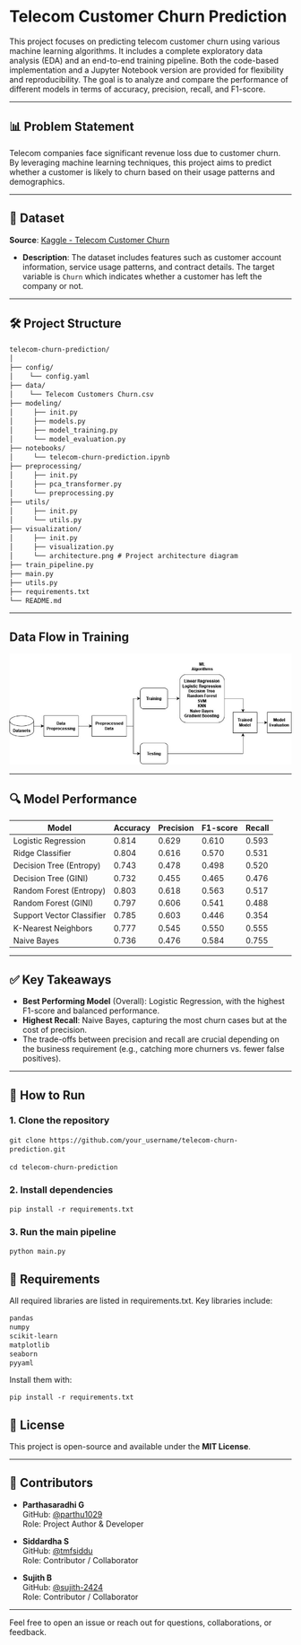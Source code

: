 # Telecom Customer Churn Prediction

This project focuses on predicting telecom customer churn using various machine learning algorithms. It includes a complete exploratory data analysis (EDA) and an end-to-end training pipeline. Both the code-based implementation and a Jupyter Notebook version are provided for flexibility and reproducibility. The goal is to analyze and compare the performance of different models in terms of accuracy, precision, recall, and F1-score.


---

## 📊 Problem Statement

Telecom companies face significant revenue loss due to customer churn. By leveraging machine learning techniques, this project aims to predict whether a customer is likely to churn based on their usage patterns and demographics.

---

## 📁 Dataset

**Source**: [Kaggle - Telecom Customer Churn](https://www.kaggle.com/datasets/blastchar/telco-customer-churn)  
- **Description**: The dataset includes features such as customer account information, service usage patterns, and contract details. The target variable is `Churn` which indicates whether a customer has left the company or not.

---

## 🛠️ Project Structure

```
telecom-churn-prediction/
│
├── config/
│    └── config.yaml
├── data/
│    └── Telecom Customers Churn.csv
├── modeling/
│     ├── init.py
│     ├── models.py
│     ├── model_training.py
│     └── model_evaluation.py
├── notebooks/
│     └── telecom-churn-prediction.ipynb
├── preprocessing/
│     ├── init.py
│     ├── pca_transformer.py
│     └── preprocessing.py
├── utils/
│     ├── init.py
│     └── utils.py
├── visualization/
│     ├── init.py
│     ├── visualization.py
│     └── architecture.png # Project architecture diagram
├── train_pipeline.py
├── main.py
├── utils.py
├── requirements.txt
└── README.md
```
---

## Data Flow in Training 
![Project Architecture](visualization/architecture.jpg)

---

## 🔍 Model Performance

| Model                    | Accuracy | Precision | F1-score | Recall |
|-------------------------|----------|-----------|----------|--------|
| Logistic Regression     | 0.814    | 0.629     | 0.610    | 0.593  |
| Ridge Classifier        | 0.804    | 0.616     | 0.570    | 0.531  |
| Decision Tree (Entropy) | 0.743    | 0.478     | 0.498    | 0.520  |
| Decision Tree (GINI)    | 0.732    | 0.455     | 0.465    | 0.476  |
| Random Forest (Entropy) | 0.803    | 0.618     | 0.563    | 0.517  |
| Random Forest (GINI)    | 0.797    | 0.606     | 0.541    | 0.488  |
| Support Vector Classifier| 0.785   | 0.603     | 0.446    | 0.354  |
| K-Nearest Neighbors     | 0.777    | 0.545     | 0.550    | 0.555  |
| Naive Bayes             | 0.736    | 0.476     | 0.584    | 0.755  |

---

## ✅ Key Takeaways

- **Best Performing Model** (Overall): Logistic Regression, with the highest F1-score and balanced performance.
- **Highest Recall**: Naive Bayes, capturing the most churn cases but at the cost of precision.
- The trade-offs between precision and recall are crucial depending on the business requirement (e.g., catching more churners vs. fewer false positives).

---

## 🚀 How to Run

### 1. Clone the repository
   ```
   git clone https://github.com/your_username/telecom-churn-prediction.git
   
   cd telecom-churn-prediction
   ```
### 2. Install dependencies
   ```
   pip install -r requirements.txt
   ```
### 3. Run the main pipeline
   ```
   python main.py
   ```

## 📌 Requirements
All required libraries are listed in requirements.txt. Key libraries include:
```
pandas
numpy
scikit-learn
matplotlib
seaborn
pyyaml
```

Install them with:
```
pip install -r requirements.txt
```

## 📄 License

This project is open-source and available under the **MIT License**.

---

## 👥 Contributors

- **Parthasaradhi G**  
  GitHub: [@parthu1029](https://github.com/parthu1029)  
  Role: Project Author & Developer

- **Siddardha S**  
  GitHub: [@tmfsiddu](https://github.com/tmfsiddu)  
  Role: Contributor / Collaborator

- **Sujith B**  
  GitHub: [@sujith-2424](https://github.com/sujith-2424)  
  Role: Contributor / Collaborator
---



Feel free to open an issue or reach out for questions, collaborations, or feedback.
